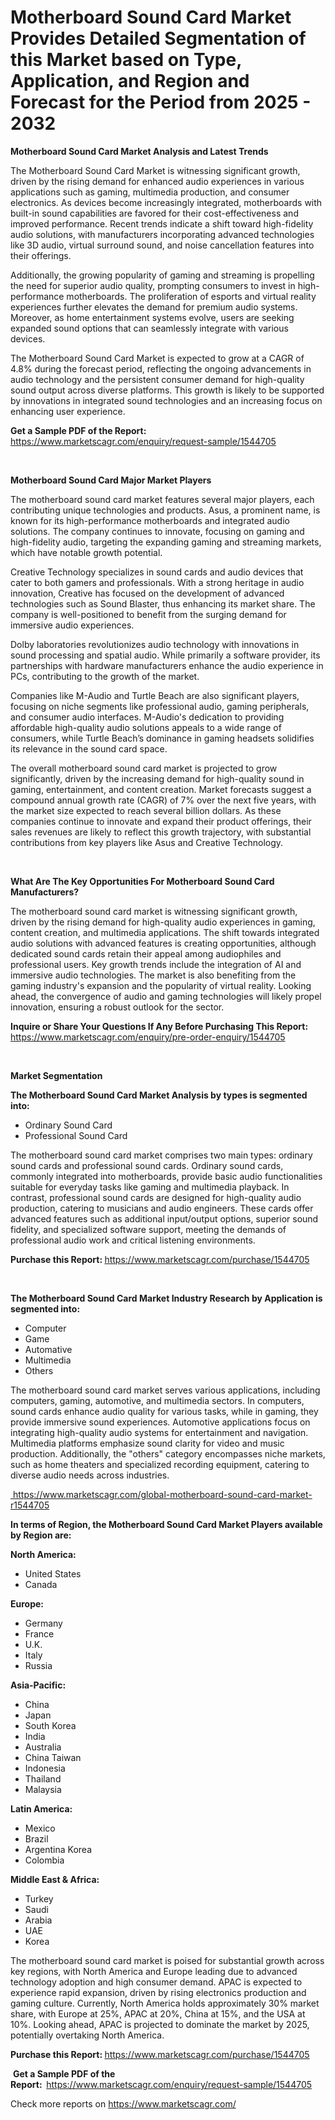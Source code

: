 <p><h1>Motherboard Sound Card Market Provides Detailed Segmentation of this Market based on Type, Application, and Region and Forecast for the Period from 2025 - 2032</h1></p><p><strong>Motherboard Sound Card Market Analysis and Latest Trends</strong></p>
<p><p>The Motherboard Sound Card Market is witnessing significant growth, driven by the rising demand for enhanced audio experiences in various applications such as gaming, multimedia production, and consumer electronics. As devices become increasingly integrated, motherboards with built-in sound capabilities are favored for their cost-effectiveness and improved performance. Recent trends indicate a shift toward high-fidelity audio solutions, with manufacturers incorporating advanced technologies like 3D audio, virtual surround sound, and noise cancellation features into their offerings.</p><p>Additionally, the growing popularity of gaming and streaming is propelling the need for superior audio quality, prompting consumers to invest in high-performance motherboards. The proliferation of esports and virtual reality experiences further elevates the demand for premium audio systems. Moreover, as home entertainment systems evolve, users are seeking expanded sound options that can seamlessly integrate with various devices.</p><p>The Motherboard Sound Card Market is expected to grow at a CAGR of 4.8% during the forecast period, reflecting the ongoing advancements in audio technology and the persistent consumer demand for high-quality sound output across diverse platforms. This growth is likely to be supported by innovations in integrated sound technologies and an increasing focus on enhancing user experience.</p></p>
<p><strong>Get a Sample PDF of the Report:&nbsp;</strong> <a href="https://www.marketscagr.com/enquiry/request-sample/1544705?utm_campaign=3018&utm_medium=2&utm_source=Github&utm_content=ia&utm_term=06042025&utm_id=motherboard-sound-card">https://www.marketscagr.com/enquiry/request-sample/1544705</a></p>
<p>&nbsp;</p>
<p><strong>Motherboard Sound Card Major Market Players</strong></p>
<p><p>The motherboard sound card market features several major players, each contributing unique technologies and products. Asus, a prominent name, is known for its high-performance motherboards and integrated audio solutions. The company continues to innovate, focusing on gaming and high-fidelity audio, targeting the expanding gaming and streaming markets, which have notable growth potential.</p><p>Creative Technology specializes in sound cards and audio devices that cater to both gamers and professionals. With a strong heritage in audio innovation, Creative has focused on the development of advanced technologies such as Sound Blaster, thus enhancing its market share. The company is well-positioned to benefit from the surging demand for immersive audio experiences.</p><p>Dolby laboratories revolutionizes audio technology with innovations in sound processing and spatial audio. While primarily a software provider, its partnerships with hardware manufacturers enhance the audio experience in PCs, contributing to the growth of the market.</p><p>Companies like M-Audio and Turtle Beach are also significant players, focusing on niche segments like professional audio, gaming peripherals, and consumer audio interfaces. M-Audio's dedication to providing affordable high-quality audio solutions appeals to a wide range of consumers, while Turtle Beach’s dominance in gaming headsets solidifies its relevance in the sound card space.</p><p>The overall motherboard sound card market is projected to grow significantly, driven by the increasing demand for high-quality sound in gaming, entertainment, and content creation. Market forecasts suggest a compound annual growth rate (CAGR) of 7% over the next five years, with the market size expected to reach several billion dollars. As these companies continue to innovate and expand their product offerings, their sales revenues are likely to reflect this growth trajectory, with substantial contributions from key players like Asus and Creative Technology.</p></p>
<p>&nbsp;</p>
<p><strong>What Are The Key Opportunities For Motherboard Sound Card Manufacturers?</strong></p>
<p><p>The motherboard sound card market is witnessing significant growth, driven by the rising demand for high-quality audio experiences in gaming, content creation, and multimedia applications. The shift towards integrated audio solutions with advanced features is creating opportunities, although dedicated sound cards retain their appeal among audiophiles and professional users. Key growth trends include the integration of AI and immersive audio technologies. The market is also benefiting from the gaming industry's expansion and the popularity of virtual reality. Looking ahead, the convergence of audio and gaming technologies will likely propel innovation, ensuring a robust outlook for the sector.</p></p>
<p><strong>Inquire or Share Your Questions If Any Before Purchasing This Report:</strong> <a href="https://www.marketscagr.com/enquiry/pre-order-enquiry/1544705?utm_campaign=3018&utm_medium=2&utm_source=Github&utm_content=ia&utm_term=06042025&utm_id=motherboard-sound-card">https://www.marketscagr.com/enquiry/pre-order-enquiry/1544705</a></p>
<p>&nbsp;</p>
<p><strong>Market Segmentation</strong></p>
<p><strong>The Motherboard Sound Card Market Analysis by types is segmented into:</strong></p>
<p><ul><li>Ordinary Sound Card</li><li>Professional Sound Card</li></ul></p>
<p><p>The motherboard sound card market comprises two main types: ordinary sound cards and professional sound cards. Ordinary sound cards, commonly integrated into motherboards, provide basic audio functionalities suitable for everyday tasks like gaming and multimedia playback. In contrast, professional sound cards are designed for high-quality audio production, catering to musicians and audio engineers. These cards offer advanced features such as additional input/output options, superior sound fidelity, and specialized software support, meeting the demands of professional audio work and critical listening environments.</p></p>
<p><strong>Purchase this Report:&nbsp;</strong><a href="https://www.marketscagr.com/purchase/1544705?utm_campaign=3018&utm_medium=2&utm_source=Github&utm_content=ia&utm_term=06042025&utm_id=motherboard-sound-card">https://www.marketscagr.com/purchase/1544705</a></p>
<p>&nbsp;</p>
<p><strong>The Motherboard Sound Card Market Industry Research by Application is segmented into:</strong></p>
<p><ul><li>Computer</li><li>Game</li><li>Automative</li><li>Multimedia</li><li>Others</li></ul></p>
<p><p>The motherboard sound card market serves various applications, including computers, gaming, automotive, and multimedia sectors. In computers, sound cards enhance audio quality for various tasks, while in gaming, they provide immersive sound experiences. Automotive applications focus on integrating high-quality audio systems for entertainment and navigation. Multimedia platforms emphasize sound clarity for video and music production. Additionally, the "others" category encompasses niche markets, such as home theaters and specialized recording equipment, catering to diverse audio needs across industries.</p></p>
<p><a href="https://www.marketscagr.com/global-motherboard-sound-card-market-r1544705?utm_campaign=3018&utm_medium=2&utm_source=Github&utm_content=ia&utm_term=06042025&utm_id=motherboard-sound-card">&nbsp;https://www.marketscagr.com/global-motherboard-sound-card-market-r1544705</a></p>
<p><strong>In terms of Region, the Motherboard Sound Card Market Players available by Region are:</strong></p>
<p>
    <p> <strong> North America: </strong>
        <ul>
            <li>United States</li>
            <li>Canada</li>
        </ul>
        </p> 
    <p> <strong> Europe: </strong>
        <ul>
            <li>Germany</li>
            <li>France</li>
            <li>U.K.</li>
            <li>Italy</li>
            <li>Russia</li>
        </ul>
        </p> 
    <p> <strong> Asia-Pacific: </strong>
        <ul>
            <li>China</li>
            <li>Japan</li>
            <li>South Korea</li>
            <li>India</li>
            <li>Australia</li>
            <li>China Taiwan</li>
            <li>Indonesia</li>
            <li>Thailand</li>
            <li>Malaysia</li>
        </ul>
        </p> 
    <p> <strong> Latin America: </strong>
        <ul>
            <li>Mexico</li>
            <li>Brazil</li>
            <li>Argentina Korea</li>
            <li>Colombia</li>
        </ul>
        </p> 
    <p> <strong> Middle East & Africa: </strong>
        <ul>
            <li>Turkey</li>
            <li>Saudi</li>
            <li>Arabia</li>
            <li>UAE</li>
            <li>Korea</li>
        </ul>
    </p>
    </p>
<p><p>The motherboard sound card market is poised for substantial growth across key regions, with North America and Europe leading due to advanced technology adoption and high consumer demand. APAC is expected to experience rapid expansion, driven by rising electronics production and gaming culture. Currently, North America holds approximately 30% market share, with Europe at 25%, APAC at 20%, China at 15%, and the USA at 10%. Looking ahead, APAC is projected to dominate the market by 2025, potentially overtaking North America.</p></p>
<p><strong>Purchase this Report: </strong><a href="https://www.marketscagr.com/purchase/1544705?utm_campaign=3018&utm_medium=2&utm_source=Github&utm_content=ia&utm_term=06042025&utm_id=motherboard-sound-card">https://www.marketscagr.com/purchase/1544705</a></p>
<p>&nbsp;<strong>Get a Sample PDF of the Report:&nbsp;&nbsp;</strong><a href="https://www.marketscagr.com/enquiry/request-sample/1544705?utm_campaign=3018&utm_medium=2&utm_source=Github&utm_content=ia&utm_term=06042025&utm_id=motherboard-sound-card">https://www.marketscagr.com/enquiry/request-sample/1544705</a></p>
<p><strong></strong></p>
<p>Check more reports on <a href="https://www.marketscagr.com/?utm_campaign=3018&utm_medium=2&utm_source=Github&utm_content=ia&utm_term=06042025&utm_id=motherboard-sound-card">https://www.marketscagr.com/</a></p>